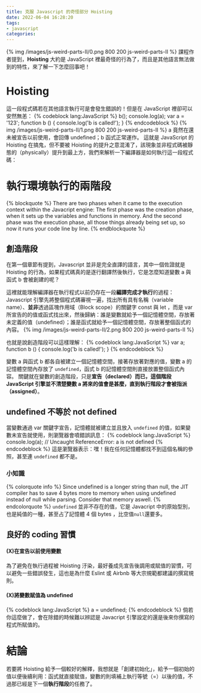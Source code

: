 ```yaml
---
title: 克服 Javascript 的奇怪部分 Hoisting
date: 2022-06-04 16:28:20
tags:
- javascript
categories:
---
```

{% img /images/js-weird-parts-II/0.png 800 200 js-weird-parts-II %}
課程作者提到，**Hoisting** 大約是 JavaScript 裡最奇怪的行為了，而且是其他語言無法做到的特性，來了解一下怎麼回事吧！

# Hoisting
這一段程式碼若在其他語言執行可是會發生錯誤的！但是在 JavaScript 裡卻可以安然無恙：
{% codeblock lang:JavaScript %}
  b();
  console.log(a);
  var a = '123';
  function b () {
    console.log('b is called!');
  }
{% endcodeblock %}
{% img /images/js-weird-parts-II/1.png 800 200 js-weird-parts-II %}
a 竟然在還未被宣告以前使用，會回傳 undefined；b 函式正常運作。
這就是 JavaScript 的 Hoisting 在搞鬼，但不要被 Hoisting 的提升之意混淆了，該現象並非程式碼被靜態的（physically）提升到最上方，我們來解析一下編譯器是如何執行這一段程式碼：

# 執行環境執行的兩階段
{% blockquote %}
There are two phases when it came to the execution context within the Javacript engine:
The first phase was the creation phase, when it sets up the variables and functions in memory. And the second phase was the execution phase, all those things already being set up, so now it runs your code line by line.
{% endblockquote %}

## 創造階段
在第一個章節有提到，Javascript 並非是完全直譯的語言，其中一個佐證就是 Hoisting 的行為，如果程式碼真的是逐行翻譯然後執行，它是怎麼知道變數 a 與函式 b 會被創建的呢？

這裡就能理解編譯器在執行程式以前仍存在一段**編譯完成才執行**的過程：
Javascript 引擎先將整個程式碼審視一遍，找出所有具有名稱（variable name）、**並非**透過區塊作用域（Block scope）的關鍵字 const 與 let ，而是 var 所宣告的的值或函式找出來，然後歸納：誰是變數就給予一個記憶體空間，存放著未定義的值（undefined）；誰是函式就給予一個記憶體空間，存放著整個函式的內容。
{% img /images/js-weird-parts-II/2.png 800 200 js-weird-parts-II %}

也就是說創造階段可以這樣理解：
{% codeblock lang:JavaScript %}
  var a;
  function b () {
    console.log('b is called!');
  }
{% endcodeblock %}

變數 a 與函式 b 都各自被建立一個記憶體空間，接著存放著對應的值，變數 a 的記憶體空間內存放了 `undefined`，函式 b 的記憶體空間則直接放置整個函式內容。
關鍵就在變數的創造階段，只是**宣告（declared）**而已，這個階段 JavaScript 引擎並不清楚變數 a 將來的值會是甚麼，直到執行階段才會被**指派（assigned）**。

## undefined 不等於 not defined
當變數通過 var 關鍵字宣告，記憶體就被建立並且放入 `undefined` 的值，如果變數未宣告就使用，則瀏覽器會噴錯誤訊息：
{% codeblock lang:JavaScript %}
console.log(a);
// Uncaught ReferenceError: a is not defined
{% endcodeblock %}
這是瀏覽器表示：嘿！我在任何記憶體都找不到這個名稱的參照，甚至連 `undefined` 都不是。

### 小知識
{% colorquote info %}
Since undefined is a longer string than null, the JIT compiler has to save 4 bytes more to memory when using undefined instead of null while parsing. Consider that memory aswell.
{% endcolorquote %}
`undefined` 並非不存在的值，它是 Javacript 中的原始型別，也是純值的一種，甚至占了記憶體 4 個 bytes ，比空值`null`還要多。

## 良好的 coding 習慣

#### (X)在宣告以前使用變數
為了避免在執行過程被 Hoisting 汙染，最好養成先宣告後調用或賦值的習慣，可以避免一些錯誤發生，這也是為什麼 Eslint 或 Airbnb 等大宗規範都建議的撰寫規則。

#### (X)將變數賦值為 undefined
{% codeblock lang:JavaScript %}
a = undefined;
{% endcodeblock %}
倘若你這麼做了，會在除錯的時候難以辨認是 Javacript 引擎設定的還是後來你撰寫的程式所賦值的。

# 結論
若要將 Hoisting 給予一個較好的解釋，我想就是「創建初始化」，給予一個初始的值以便後續利用：函式就直接賦值，變數的則填補上執行等號（=）以後的值，不過那已經是下一個**執行階段**的任務了。

